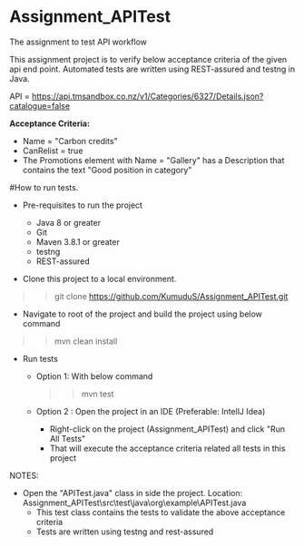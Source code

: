 # Assignment_APITest
The assignment to test API workflow

This assignment project is to verify below acceptance criteria of the given api end point. Automated tests are written using REST-assured and testng in Java. 

API = https://api.tmsandbox.co.nz/v1/Categories/6327/Details.json?catalogue=false


<b>Acceptance Criteria:</b>
- Name = "Carbon credits"
- CanRelist = true
- The Promotions element with Name = "Gallery" has a Description that contains the text "Good position in category"

#How to run tests.

* Pre-requisites to run the project
  - Java 8 or greater
  - Git 
  - Maven 3.8.1 or greater
  - testng
  - REST-assured


* Clone this project to a local environment.
>> git clone https://github.com/KumuduS/Assignment_APITest.git

* Navigate to root of the project and build the project using below command
>> mvn clean install

* Run tests
	- Option 1: With below command
		>> mvn test
		
	- Option 2 : Open the project in an IDE (Preferable: IntellJ Idea)
		- Right-click on the project (Assignment_APITest) and click "Run All Tests"
		- That will execute the acceptance criteria related all tests in this project

NOTES:
* Open the "APITest.java" class in side the project. Location: Assignment_APITest\src\test\java\org\example\APITest.java
    - This test class contains the tests to validate the above acceptance criteria 
    - Tests are written using testng and rest-assured


